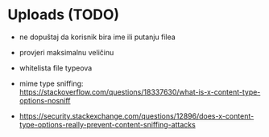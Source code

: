 # Uploads (TODO)

- ne dopuštaj da korisnik bira ime ili putanju filea
- provjeri maksimalnu veličinu
- whitelista file typeova

- mime type sniffing: https://stackoverflow.com/questions/18337630/what-is-x-content-type-options-nosniff
- https://security.stackexchange.com/questions/12896/does-x-content-type-options-really-prevent-content-sniffing-attacks
